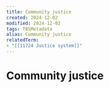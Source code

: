 ```yaml
---
title: Community justice
created: 2024-12-02
modified: 2024-12-02
tags: TBSMetadata
alias: Community justice
relatedTerm:
- "[[11724 Justice system]]"
---
```

# Community justice

